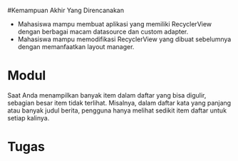 #Kemampuan Akhir Yang Direncanakan

- Mahasiswa mampu membuat aplikasi yang memiliki RecyclerView dengan berbagai macam datasource dan custom adapter.
- Mahasiswa mampu memodifikasi RecyclerView yang dibuat sebelumnya dengan memanfaatkan layout manager.

# Modul
Saat Anda menampilkan banyak item dalam daftar yang bisa digulir, sebagian besar item tidak terlihat. Misalnya, dalam daftar kata yang panjang atau banyak judul berita, pengguna hanya melihat sedikit item daftar untuk setiap kalinya. 
# Tugas
